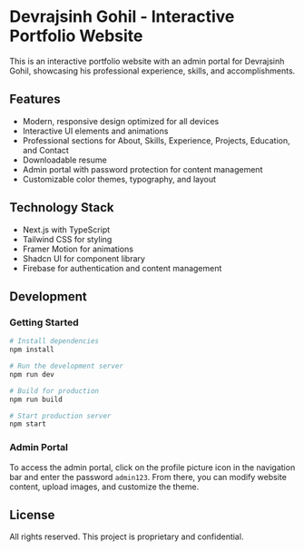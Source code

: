 # Devrajsinh Gohil - Interactive Portfolio Website

This is an interactive portfolio website with an admin portal for Devrajsinh Gohil, showcasing his professional experience, skills, and accomplishments.

## Features

- Modern, responsive design optimized for all devices
- Interactive UI elements and animations
- Professional sections for About, Skills, Experience, Projects, Education, and Contact
- Downloadable resume
- Admin portal with password protection for content management
- Customizable color themes, typography, and layout

## Technology Stack

- Next.js with TypeScript
- Tailwind CSS for styling
- Framer Motion for animations
- Shadcn UI for component library
- Firebase for authentication and content management

## Development

### Getting Started

```bash
# Install dependencies
npm install

# Run the development server
npm run dev

# Build for production
npm run build

# Start production server
npm start
```

### Admin Portal

To access the admin portal, click on the profile picture icon in the navigation bar and enter the password `admin123`. From there, you can modify website content, upload images, and customize the theme.

## License

All rights reserved. This project is proprietary and confidential.